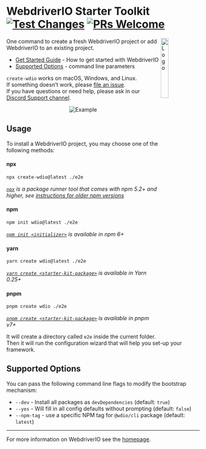 WebdriverIO Starter Toolkit [![Test Changes](https://github.com/webdriverio/create-wdio/actions/workflows/test.yml/badge.svg?branch=main&event=push)](https://github.com/webdriverio/create-wdio/actions/workflows/test.yml) [![PRs Welcome](https://img.shields.io/badge/PRs-welcome-green.svg)](https://github.com/webdriverio/create-wdio/blob/main/CONTRIBUTING.md)
===========================

<img alt="Logo" align="right" src="https://webdriver.io/assets/images/robot-3677788dd63849c56aa5cb3f332b12d5.svg" width="20%" />

One command to create a fresh WebdriverIO project or add WebdriverIO to an existing project.

- [Get Started Guide](https://webdriver.io/docs/gettingstarted) - How to get started with WebdriverIO
- [Supported Options](#supported-options) - command line parameters

`create-wdio` works on macOS, Windows, and Linux.<br>
If something doesn’t work, please [file an issue](https://github.com/webdriverio/create-wdio/issues/new).<br>
If you have questions or need help, please ask in our [Discord Support channel](https://discord.webdriver.io).

<p align="center">
    <img src="https://raw.githubusercontent.com/webdriverio/wdio/main/.github/assets/demo.gif" alt="Example" />
</p>

## Usage

To install a WebdriverIO project, you may choose one of the following methods:

#### npx

```sh
npx create-wdio@latest ./e2e
```

_[`npx`](https://medium.com/@maybekatz/introducing-npx-an-npm-package-runner-55f7d4bd282b) is a package runner tool that comes with npm 5.2+ and higher, see [instructions for older npm versions](https://gist.github.com/gaearon/4064d3c23a77c74a3614c498a8bb1c5f)_

#### npm

```sh
npm init wdio@latest ./e2e
```

_[`npm init <initializer>`](https://docs.npmjs.com/cli/v10/commands/npm-init) is available in npm 6+_

#### yarn

```sh
yarn create wdio@latest ./e2e
```

_[`yarn create <starter-kit-package>`](https://yarnpkg.com/lang/en/docs/cli/create/) is available in Yarn 0.25+_

#### pnpm

```sh
pnpm create wdio ./e2e
```

_[`pnpm create <starter-kit-package>`](https://pnpm.io/cli/create) is available in pnpm v7+_

It will create a directory called `e2e` inside the current folder.
Then it will run the configuration wizard that will help you set-up your framework.


## Supported Options

You can pass the following command line flags to modify the bootstrap mechanism:

* `--dev` - Install all packages as `devDependencies` (default: `true`)
* `--yes` - Will fill in all config defaults without prompting (default: `false`)
* `--npm-tag` - use a specific NPM tag for `@wdio/cli` package (default: `latest`)

----

For more information on WebdriverIO see the [homepage](https://webdriver.io).
